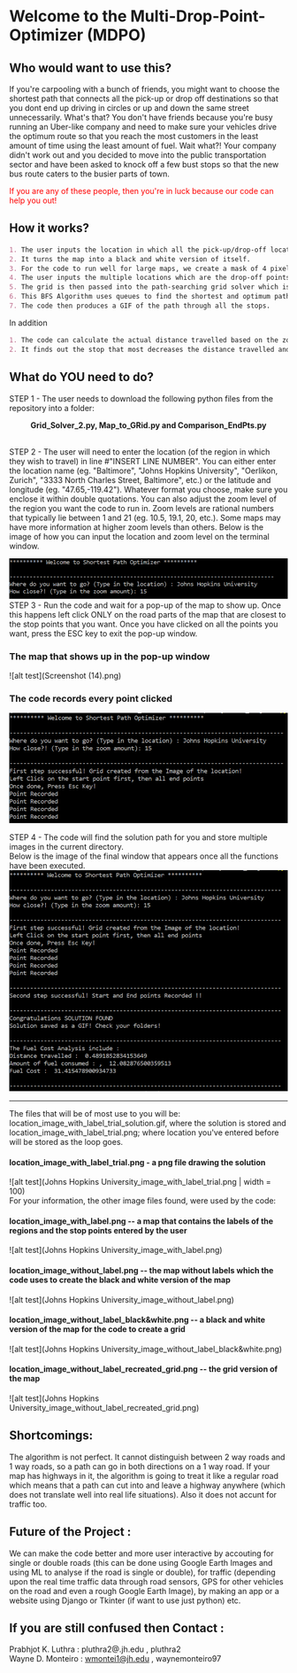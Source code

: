 
# Welcome to the Multi-Drop-Point-Optimizer (MDPO)


## Who would want to use this?

If you're carpooling with a bunch of friends, you might want to choose the shortest path that connects all the pick-up or drop off destinations so that you dont end up driving in circles or up and down the same street unnecessarily. What's that? You don't have friends because you're busy running an Uber-like company and need to make sure your vehicles drive the optimum route so that you reach the most customers in the least amount of time using the least amount of fuel. Wait what?! Your company didn't work out and you decided to move into the public transportation sector and have been asked to knock off a few bust stops so that the new bus route caters to the busier parts of town. <br>

<font color="red"> If you are any of these people, then you're in luck because our code can help you out! </font>

## How it works?
```markdown
1. The user inputs the location in which all the pick-up/drop-off locations are found. The Google Maps API gets the map of the requested location.
2. It turns the map into a black and white version of itself.
3. For the code to run well for large maps, we create a mask of 4 pixels which moves through the whole image. The mask averages out the pixels in it. If the average is non-zero then a value of 1 is assigned to a corresponding location in a 2D-array. This array represents our map in a grid form.
4. The user inputs the multiple locations which are the drop-off points they want the path to be optimised around.
5. The grid is then passed into the path-searching grid solver which is based off of the breadth first search algorithm.
6. This BFS Algorithm uses queues to find the shortest and optimum path. Queues work on First In First Out system, unlike stacks they visit all possible points and instead of the last element being popped out here the first one is popped.
7. The code then produces a GIF of the path through all the stops.
```
<bold> In addition </bold>
```markdown
1. The code can calculate the actual distance travelled based on the zoom level and pixels travelled and the cost of fuel consumption depending upon the current fuel cost and milege of the vehicle.
2. It finds out the stop that most decreases the distance travelled and offers to remove it from the solution path. This is useful when deciding if the removal of a single stop can make a large difference when time of travel is concerned and if it warrants the need of another vehicle for whom this additional stop will not make a difference. 
```

## What do YOU need to do?

STEP 1 - The user needs to download the following python files from the repository into a folder: 
<p align="center">
   <strong> Grid_Solver_2.py, Map_to_GRid.py and Comparison_EndPts.py </strong>
</p> 
<br>
STEP 2 - The user will need to enter the location (of the region in which they wish to travel) in line #"INSERT LINE NUMBER". You can either enter the location name (eg. "Baltimore", "Johns Hopkins University", "Oerlikon, Zurich", "3333 North Charles Street, Baltimore", etc.) or the latitude and longitude (eg. "47.65,-119.42"). Whatever format you choose, make sure you enclose it within double quotations. You can also adjust the zoom level of the region you want the code to run in. Zoom levels are rational numbers that typically lie between 1 and 21 (eg. 10.5, 19.1, 20, etc.). Some maps may have more information at higher zoom levels than others. Below is the image of how you can input the location and zoom level on the terminal window.

![alt test](MDPO_Input.png)
<br>
STEP 3 - Run the code and wait for a pop-up of the map to show up. Once this happens left click ONLY on the road parts of the map that are closest to the stop points that you want. Once you have clicked on all the points you want, press the ESC key to exit the pop-up window.
<br>

### The map that shows up in the pop-up window <br>
![alt test](Screenshot (14).png) <br>

### The code records every point clicked <br>
![alt test](Point_Recorded.png) <br>

STEP 4 - The code will find the solution path for you and store multiple images in the current directory. <br>
Below is the image of the final window that appears once all the functions have been executed.
![alt test](Final_Solution.png) <br>
<hr>

The files that will be of most use to you will be: location_image_with_label_trial_solution.gif, where the solution is stored and   location_image_with_label_trial.png; where location you've entered before will be stored as the loop goes.
<br>
#### location_image_with_label_trial.png - a png file drawing the solution
![alt test](Johns Hopkins University_image_with_label_trial.png | width = 100)
<br>
 For your information, the other image files found, were used by the code:
#### location_image_with_label.png -- a map that contains the labels of the regions and the stop points entered by the user <br>
![alt test](Johns Hopkins University_image_with_label.png)
<br>
#### location_image_without_label.png -- the map without labels which the code uses to create the black and white version of the map <br>
![alt test](Johns Hopkins University_image_without_label.png)
<br>
#### location_image_without_label_black&white.png -- a black and white version of the map for the code to create a grid <br>
![alt test](Johns Hopkins University_image_without_label_black&white.png)
<br>
#### location_image_without_label_recreated_grid.png -- the grid version of the map <br>
![alt test](Johns Hopkins University_image_without_label_recreated_grid.png)
<br>

## Shortcomings:

The algorithm is not perfect. It cannot distinguish between 2 way roads and 1 way roads, so a path can go in both directions on a 1 way road. If your map has highways in it, the algorithm is going to treat it like a regular road which means that a path can cut into and leave a highway anywhere (which does not translate well into real life situations). Also it does not accunt for traffic too.

## Future of the Project :

We can make the code better and more user interactive by accouting for single or double roads (this can be done using Google Earth Images and using ML to analyse if the road is single or double), for traffic (depending upon the real time traffic data through road sensors, GPS for other vehicles on the road and even a rough Google Earth Image), by making an app or a website using Django or Tkinter (if want to use just python) etc.

## If you are still confused then Contact :

Prabhjot K. Luthra : pluthra2@.jh.edu , pluthra2 <br>
Wayne D. Monteiro : wmontei1@jh.edu , waynemonteiro97


